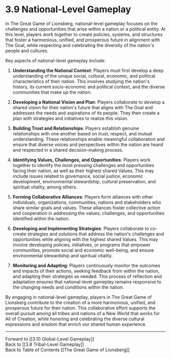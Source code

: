# 3.9 National-Level Gameplay

In The Great Game of Lionsberg, national-level gameplay focuses on the challenges and opportunities that arise within a nation or a political entity. At this level, players work together to create policies, systems, and structures that foster a harmonious, unified, and prosperous future in alignment with The Goal, while respecting and celebrating the diversity of the nation's people and cultures.

Key aspects of national-level gameplay include:

1.  **Understanding the National Context**: Players must first develop a deep understanding of the unique social, cultural, economic, and political characteristics of their nation. This involves studying the nation's history, its current socio-economic and political context, and the diverse communities that make up the nation.
    
2.  **Developing a National Vision and Plan**: Players collaborate to develop a shared vision for their nation's future that aligns with The Goal and addresses the needs and aspirations of its people. They then create a plan with strategies and initiatives to realize this vision.
    
3.  **Building Trust and Relationships**: Players establish genuine relationships with one another based on trust, respect, and mutual understanding. These relationships enable meaningful collaboration and ensure that diverse voices and perspectives within the nation are heard and respected in a shared decision-making process.
    
4.  **Identifying Values, Challenges, and Opportunities**: Players work together to identify the most pressing challenges and opportunities facing their nation, as well as their highest shared Values. This may include issues related to governance, social justice, economic development, environmental stewardship, cultural preservation, and spiritual vitality, among others.
    
5.  **Forming Collaborative Alliances**: Players form alliances with other individuals, organizations, communities, nations and stakeholders who share similar goals and values. These alliances foster collective action and cooperation in addressing the values, challenges, and opportunities identified within the nation.
    
6.  **Developing and Implementing Strategies**: Players collaborate to co-create strategies and solutions that address the nation's challenges and opportunities while aligning with the highest shared Values. This may involve developing policies, initiatives, or programs that empower communities, promote social and economic well-being, and ensure environmental stewardship and spiritual vitality.
    
7.  **Monitoring and Adapting**: Players continuously monitor the outcomes and impacts of their actions, seeking feedback from within the nation, and adapting their strategies as needed. This process of reflection and adaptation ensures that national-level gameplay remains responsive to the changing needs and conditions within the nation.
    

By engaging in national-level gameplay, players in The Great Game of Lionsberg contribute to the creation of a more harmonious, unified, and prosperous future for their nation. This collaborative effort supports the overall pursuit among all tribes and nations of a New World that works for All of Creation, while honoring and celebrating the diverse cultural expressions and wisdom that enrich our shared human experience.

____

Forward to [[3.10 Global-Level Gameplay]]    
Back to [[3.8 Tribal-Level Gameplay]]  
Back to Table of Contents [[The Great Game of Lionsberg]]  